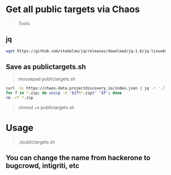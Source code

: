 # Get all public targets via Chaos 

> Tools

## jq

```sh
wget https://github.com/stedolan/jq/releases/download/jq-1.6/jq-linux64
```

## Save as publictargets.sh

> mousepad publictargets.sh

```sh
curl -sL https://chaos-data.projectdiscovery.io/index.json | jq -r '.[] | select(.bounty == true) | select(.platform | contains ("hackerone")) | .URL' | xargs -I@ sh -c 'wget @' 
for f in *.zip; do unzip -d "${f%*.zip}" "$f"; done 
rm -rf *.zip
```

> chmod +x publictargets.sh

# Usage
> ./publictargets.sh

## You can change the name from hackerone to bugcrowd, intigriti, etc


